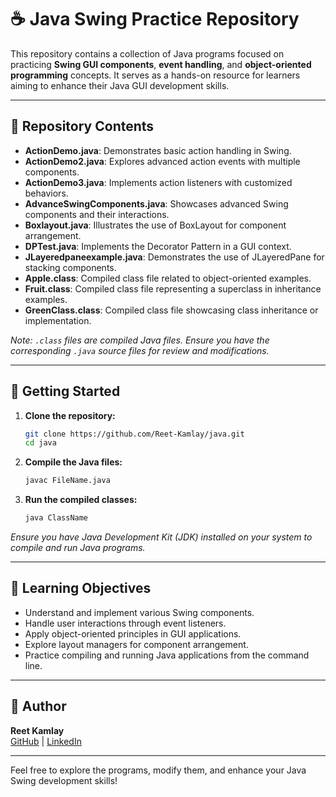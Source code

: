 # ☕ Java Swing Practice Repository

This repository contains a collection of Java programs focused on practicing **Swing GUI components**, **event handling**, and **object-oriented programming** concepts. It serves as a hands-on resource for learners aiming to enhance their Java GUI development skills.

---

## 📁 Repository Contents

- **ActionDemo.java**: Demonstrates basic action handling in Swing.
- **ActionDemo2.java**: Explores advanced action events with multiple components.
- **ActionDemo3.java**: Implements action listeners with customized behaviors.
- **AdvanceSwingComponents.java**: Showcases advanced Swing components and their interactions.
- **Boxlayout.java**: Illustrates the use of BoxLayout for component arrangement.
- **DPTest.java**: Implements the Decorator Pattern in a GUI context.
- **JLayeredpaneexample.java**: Demonstrates the use of JLayeredPane for stacking components.
- **Apple.class**: Compiled class file related to object-oriented examples.
- **Fruit.class**: Compiled class file representing a superclass in inheritance examples.
- **GreenClass.class**: Compiled class file showcasing class inheritance or implementation.

*Note: `.class` files are compiled Java files. Ensure you have the corresponding `.java` source files for review and modifications.*

---

## 🚀 Getting Started

1. **Clone the repository:**
   ```bash
   git clone https://github.com/Reet-Kamlay/java.git
   cd java
   ```

2. **Compile the Java files:**
   ```bash
   javac FileName.java
   ```

3. **Run the compiled classes:**
   ```bash
   java ClassName
   ```

*Ensure you have Java Development Kit (JDK) installed on your system to compile and run Java programs.*

---

## 🎯 Learning Objectives

- Understand and implement various Swing components.
- Handle user interactions through event listeners.
- Apply object-oriented principles in GUI applications.
- Explore layout managers for component arrangement.
- Practice compiling and running Java applications from the command line.

---

## 👤 Author

**Reet Kamlay**  
[GitHub](https://github.com/Reet-Kamlay) | [LinkedIn](https://www.linkedin.com/in/reetkamlay/)

---

Feel free to explore the programs, modify them, and enhance your Java Swing development skills!
